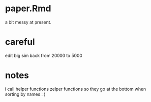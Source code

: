 # paper.Rmd

a bit messy at present. 

# careful

edit big sim back from 20000 to 5000

# notes

i call helper functions zelper functions so they go at the bottom when sorting by names : )
